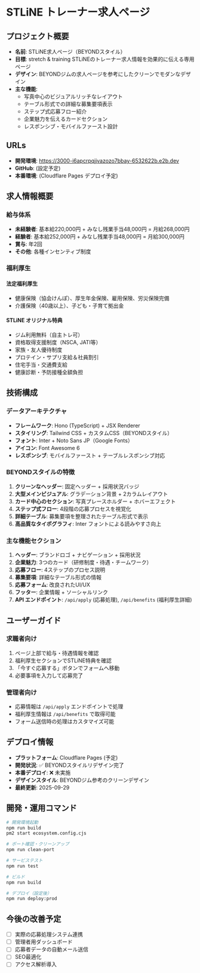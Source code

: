 # STLiNE トレーナー求人ページ

## プロジェクト概要
- **名前**: STLiNE求人ページ（BEYONDスタイル）
- **目標**: stretch & training STLiNEのトレーナー求人情報を効果的に伝える専用ページ
- **デザイン**: BEYONDジムの求人ページを参考にしたクリーンでモダンなデザイン
- **主な機能**: 
  - 写真中心のビジュアルリッチなレイアウト
  - テーブル形式での詳細な募集要項表示
  - ステップ式応募フロー紹介
  - 企業魅力を伝えるカードセクション
  - レスポンシブ・モバイルファースト設計

## URLs
- **開発環境**: https://3000-i6apcrpqjjvazozo7bbay-6532622b.e2b.dev
- **GitHub**: (設定予定)
- **本番環境**: (Cloudflare Pages デプロイ予定)

## 求人情報概要

### 給与体系
- **未経験者**: 基本給220,000円 + みなし残業手当48,000円 = 月給268,000円
- **経験者**: 基本給252,000円 + みなし残業手当48,000円 = 月給300,000円
- **賞与**: 年2回
- **その他**: 各種インセンティブ制度

### 福利厚生
#### 法定福利厚生
- 健康保険（協会けんぽ）、厚生年金保険、雇用保険、労災保険完備
- 介護保険（40歳以上）、子ども・子育て拠出金

#### STLiNE オリジナル特典
- ジム利用無料（自主トレ可）
- 資格取得支援制度（NSCA, JATI等）
- 家族・友人優待制度
- プロテイン・サプリ支給＆社員割引
- 住宅手当・交通費支給
- 健康診断・予防接種全額負担

## 技術構成

### データアーキテクチャ
- **フレームワーク**: Hono (TypeScript) + JSX Renderer
- **スタイリング**: Tailwind CSS + カスタムCSS（BEYONDスタイル）
- **フォント**: Inter + Noto Sans JP（Google Fonts）
- **アイコン**: Font Awesome 6
- **レスポンシブ**: モバイルファースト + テーブルレスポンシブ対応

### BEYONDスタイルの特徴
1. **クリーンなヘッダー**: 固定ヘッダー + 採用状況バッジ
2. **大型メインビジュアル**: グラデーション背景 + 2カラムレイアウト
3. **カード中心のセクション**: 写真プレースホルダー + ホバーエフェクト
4. **ステップ式フロー**: 4段階の応募プロセスを視覚化
5. **詳細テーブル**: 募集要項を整理されたテーブル形式で表示
6. **高品質なタイポグラフィ**: Inter フォントによる読みやすさ向上

### 主な機能セクション
1. **ヘッダー**: ブランドロゴ + ナビゲーション + 採用状況
3. **企業魅力**: 3つのカード（研修制度・待遇・チームワーク）
4. **応募フロー**: 4ステップのプロセス説明
5. **募集要項**: 詳細なテーブル形式の情報
6. **応募フォーム**: 改良されたUI/UX
7. **フッター**: 企業情報 + ソーシャルリンク
8. **API エンドポイント**: `/api/apply` (応募処理), `/api/benefits` (福利厚生詳細)

## ユーザーガイド

### 求職者向け
1. ページ上部で給与・待遇情報を確認
2. 福利厚生セクションでSTLiNE特典を確認
3. 「今すぐ応募する」ボタンでフォームへ移動
4. 必要事項を入力して応募完了

### 管理者向け
- 応募情報は `/api/apply` エンドポイントで処理
- 福利厚生情報は `/api/benefits` で取得可能
- フォーム送信時の処理はカスタマイズ可能

## デプロイ情報
- **プラットフォーム**: Cloudflare Pages (予定)
- **開発状況**: ✅ BEYONDスタイルリデザイン完了
- **本番デプロイ**: ❌ 未実施
- **デザインスタイル**: BEYONDジム参考のクリーンデザイン
- **最終更新**: 2025-09-29

## 開発・運用コマンド

```bash
# 開発環境起動
npm run build
pm2 start ecosystem.config.cjs

# ポート確認・クリーンアップ
npm run clean-port

# サービステスト
npm run test

# ビルド
npm run build

# デプロイ（設定後）
npm run deploy:prod
```

## 今後の改善予定
- [ ] 実際の応募処理システム連携
- [ ] 管理者用ダッシュボード
- [ ] 応募者データの自動メール送信
- [ ] SEO最適化
- [ ] アクセス解析導入